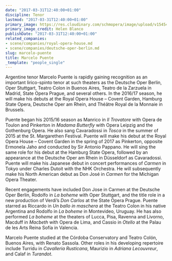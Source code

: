 ```yaml
---
date: "2017-03-31T12:40:00+01:00"
discipline: Tenor
lastmod: "2017-03-31T12:40:00+01:00"
primary_image: https://res.cloudinary.com/schmopera/image/upload/v1545409169/media/webhook-uploads/1490960169220/PUENTE-Marcelo-Helen-Blanco-931x1030.jpg.jpg
primary_image_credit: Helen Blanco
publishDate: "2017-03-31T12:40:00+01:00"
related_companies:
- scene/companies/royal-opera-house.md
- scene/companies/deutsche-oper-berlin.md
slug: marcelo-puente
title: Marcelo Puente
_template: "people_single"
---
```


Argentine tenor Marcelo Puente is rapidly gaining recognition as an important lirico-spinto tenor at such theaters as the Deutsche Oper Berlin, Oper Stuttgart, Teatro Colon in Buenos Aires, Teatro de la Zarzuela in Madrid, State Opera Prague, and several others. In the 2016/17 season, he will make his debuts at the Royal Opera House – Covent Garden, Hamburg State Opera, Deutsche Oper am Rhein, and Théâtre Royal de la Monnaie in Brussels.

Puente began his 2015/16 season as Manrico in *Il Trovatore* with Opera de Toulon and Pinkerton in *Madama Butterfly* with Opera Leipzig and the Gothenburg Opera. He also sang Cavaradossi in *Tosca* in the summer of 2015 at the St. Margarethen Festival. Puente will make his debut at the Royal Opera House – Covent Garden in the spring of 2017 as Pinkerton, opposite Ermonela Jaho and conducted by Sir Antonio Pappano. He will sing the same role for his debut at the Hamburg State Opera, followed by an appearance at the Deutsche Oper am Rhein in Düsseldorf as Cavaradossi. Puente will make his Japanese debut in concert performances of *Carmen* in Tokyo under Charles Dutoit with the NHK Orchestra. He will subsequently make his North American debut as Don José in *Carmen* for the Michigan Opera Theater.

Recent engagements have included Don Jose in Carmen at the Deutsche Oper Berlin, Rodolfo in *La boheme* with Oper Stuttgart, and the title role in a new production of Verdi’s *Don Carlos* at the State Opera Prague. Puente starred as Riccardo in *Un ballo in maschera* at the Teatro Colon in his native Argentina and Rodolfo in *La boheme* in Montevideo, Uruguay. He has also performed *La boheme* at the theaters of Lucca, Pisa, Ravenna and Livorno, Macduff in *Macbeth* with Opera de Lima, and Cassio in *Otello* at the Palau de les Arts Reina Sofía in Valencia.

Marcelo Puente studied at the Córdoba Conservatory and Teatro Colón, Buenos Aires, with Renato Sassola. Other roles in his developing repertoire include Turridu in *Cavalleria Rusticana*, Maurizio in *Adriana Lecouvreur*, and Calaf in *Turandot*.
